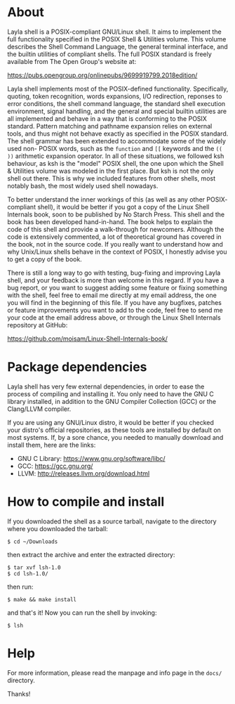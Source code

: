 # About
Layla shell is a POSIX-compliant GNU/Linux shell. It aims to implement the
full functionality specified in the POSIX Shell & Utilities volume. This
volume describes the Shell Command Language, the general terminal interface,
and the builtin utilities of compliant shells. The full POSIX standard is
freely available from The Open Group's website at:

https://pubs.opengroup.org/onlinepubs/9699919799.2018edition/

Layla shell implements most of the POSIX-defined functionality. Specifically,
quoting, token recognition, words expansions, I/O redirection, reponses to
error conditions, the shell command language, the standard shell execution
environment, signal handling, and the general and special builtin utilities
are all implemented and behave in a way that is conforming to the POSIX
standard. Pattern matching and pathname expansion relies on external tools,
and thus might not behave exactly as specified in the POSIX standard. The
shell grammar has been extended to accommodate some of the widely used non-
POSIX words, such as the `function` and `[[` keywords and the `(( ))` arithmetic
expansion operator. In all of these situations, we followed ksh behaviour,
as ksh is the "model" POSIX shell, the one upon which the Shell & Utilities
volume was modeled in the first place. But ksh is not the only shell out
there. This is why we included features from other shells, most notably bash,
the most widely used shell nowadays.

To better understand the inner workings of this (as well as any other POSIX-
compliant shell), it would be better if you got a copy of the Linux Shell
Internals book, soon to be published by No Starch Press. This shell and the book has been
developed hand-in-hand. The book helps to explain the code of this shell and
provide a walk-through for newcomers. Although the code is extensively
commented, a lot of theoretical ground has covered in the book, not in the
source code. If you really want to understand how and why Unix/Linux shells
behave in the context of POSIX, I honestly advise you to get a copy of the
book.

There is still a long way to go with testing, bug-fixing and improving Layla
shell, and your feedback is more than welcome in this regard. If you have a
bug report, or you want to suggest adding some feature or fixing something
with the shell, feel free to email me directly at my email address, the one
you will find in the beginning of this file. If you have any bugfixes, patches
or feature improvements you want to add to the code, feel free to send me your
code at the email address above, or through the Linux Shell Internals
repository at GitHub:

https://github.com/moisam/Linux-Shell-Internals-book/


# Package dependencies
Layla shell has very few external dependencies, in order to ease the process
of compiling and installing it. You only need to have the GNU C library
installed, in addition to the GNU Compiler Collection (GCC) or the Clang/LLVM
compiler.

If you are using any GNU/Linux distro, it would be better if you checked your
distro's official repositories, as these tools are installed by default on
most systems. If, by a sore chance, you needed to manually download and
install them, here are the links:

* GNU C Library: https://www.gnu.org/software/libc/
* GCC: https://gcc.gnu.org/
* LLVM: http://releases.llvm.org/download.html


# How to compile and install
If you downloaded the shell as a source tarball, navigate to the directory
where you downloaded the tarball:

```
$ cd ~/Downloads
```

then extract the archive and enter the extracted directory:

```
$ tar xvf lsh-1.0
$ cd lsh-1.0/
```

then run:

```
$ make && make install
```

and that's it! Now you can run the shell by invoking:

```
$ lsh
```

# Help
For more information, please read the manpage and info page in the `docs/`
directory.

Thanks!
